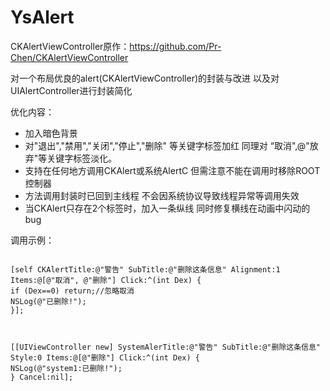 # YsAlert

CKAlertViewController原作：https://github.com/Pr-Chen/CKAlertViewController

对一个布局优良的alert(CKAlertViewController)的封装与改进 以及对UIAlertController进行封装简化

优化内容： 

* 加入暗色背景
* 对"退出","禁用","关闭","停止","删除" 等关键字标签加红 同理对 “取消",@"放弃"等关键字标签淡化。
* 支持在任何地方调用CKAlert或系统AlertC 但需注意不能在调用时移除ROOT控制器
* 方法调用封装时已回到主线程 不会因系统协议导致线程异常等调用失效
* 当CKAlert只存在2个标签时，加入一条纵线 同时修复横线在动画中闪动的bug

调用示例：

```objective

[self CKAlertTitle:@"警告" SubTitle:@"删除这条信息" Alignment:1 Items:@[@"取消", @"删除"] Click:^(int Dex) {
if (Dex==0) return;//忽略取消
NSLog(@"已删除!");
}];



[[UIViewController new] SystemAlerTitle:@"警告" SubTitle:@"删除这条信息" Style:0 Items:@[@"删除"] Click:^(int Dex) {
NSLog(@"system1:已删除!");
} Cancel:nil];

```
